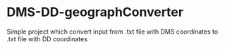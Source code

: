 # DMS-DD-geographConverter
Simple project which convert input from .txt file with DMS coordinates to .txt file with DD coordinates 
